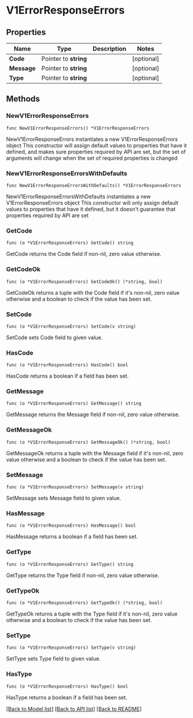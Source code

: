 # V1ErrorResponseErrors

## Properties

Name | Type | Description | Notes
------------ | ------------- | ------------- | -------------
**Code** | Pointer to **string** |  | [optional] 
**Message** | Pointer to **string** |  | [optional] 
**Type** | Pointer to **string** |  | [optional] 

## Methods

### NewV1ErrorResponseErrors

`func NewV1ErrorResponseErrors() *V1ErrorResponseErrors`

NewV1ErrorResponseErrors instantiates a new V1ErrorResponseErrors object
This constructor will assign default values to properties that have it defined,
and makes sure properties required by API are set, but the set of arguments
will change when the set of required properties is changed

### NewV1ErrorResponseErrorsWithDefaults

`func NewV1ErrorResponseErrorsWithDefaults() *V1ErrorResponseErrors`

NewV1ErrorResponseErrorsWithDefaults instantiates a new V1ErrorResponseErrors object
This constructor will only assign default values to properties that have it defined,
but it doesn't guarantee that properties required by API are set

### GetCode

`func (o *V1ErrorResponseErrors) GetCode() string`

GetCode returns the Code field if non-nil, zero value otherwise.

### GetCodeOk

`func (o *V1ErrorResponseErrors) GetCodeOk() (*string, bool)`

GetCodeOk returns a tuple with the Code field if it's non-nil, zero value otherwise
and a boolean to check if the value has been set.

### SetCode

`func (o *V1ErrorResponseErrors) SetCode(v string)`

SetCode sets Code field to given value.

### HasCode

`func (o *V1ErrorResponseErrors) HasCode() bool`

HasCode returns a boolean if a field has been set.

### GetMessage

`func (o *V1ErrorResponseErrors) GetMessage() string`

GetMessage returns the Message field if non-nil, zero value otherwise.

### GetMessageOk

`func (o *V1ErrorResponseErrors) GetMessageOk() (*string, bool)`

GetMessageOk returns a tuple with the Message field if it's non-nil, zero value otherwise
and a boolean to check if the value has been set.

### SetMessage

`func (o *V1ErrorResponseErrors) SetMessage(v string)`

SetMessage sets Message field to given value.

### HasMessage

`func (o *V1ErrorResponseErrors) HasMessage() bool`

HasMessage returns a boolean if a field has been set.

### GetType

`func (o *V1ErrorResponseErrors) GetType() string`

GetType returns the Type field if non-nil, zero value otherwise.

### GetTypeOk

`func (o *V1ErrorResponseErrors) GetTypeOk() (*string, bool)`

GetTypeOk returns a tuple with the Type field if it's non-nil, zero value otherwise
and a boolean to check if the value has been set.

### SetType

`func (o *V1ErrorResponseErrors) SetType(v string)`

SetType sets Type field to given value.

### HasType

`func (o *V1ErrorResponseErrors) HasType() bool`

HasType returns a boolean if a field has been set.


[[Back to Model list]](../README.md#documentation-for-models) [[Back to API list]](../README.md#documentation-for-api-endpoints) [[Back to README]](../README.md)



